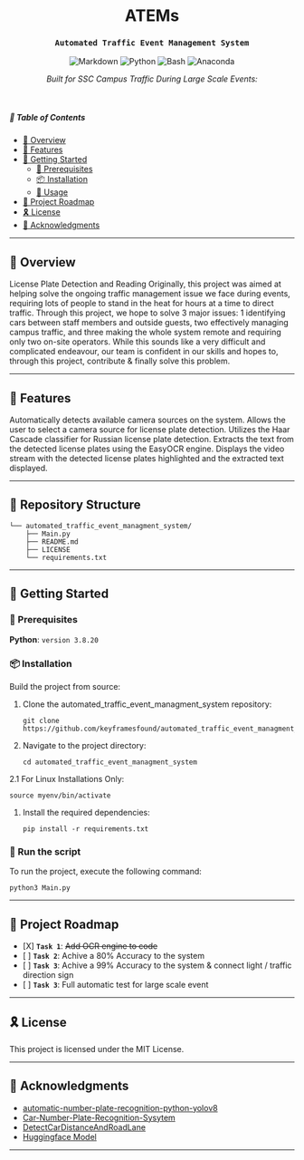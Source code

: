 <p align="center">
    <h1 align="center">ATEMs</h1>
</p>
<p align="center">
    <h3 align="center"><code>Automated Traffic Event Management System</code></h3>
  <p align="center">
   <img src="https://img.shields.io/badge/Markdown-000000.svg?style=for-the-badge&logo=Markdown&logoColor=white" alt="Markdown" />
   <img src="https://img.shields.io/badge/Python-3776AB.svg?style=for-the-badge&logo=Python&logoColor=white" alt="Python" />
   <img src="https://img.shields.io/badge/GNU%20Bash-4EAA25.svg?style=for-the-badge&logo=GNU-Bash&logoColor=white" alt="Bash" />
   <img src="https://img.shields.io/badge/Anaconda-44A833.svg?style=for-the-badge&logo=Anaconda&logoColor=white" alt="Anaconda" />
 </p>
<p align="center">
        <em>Built for SSC Campus Traffic During Large Scale Events:</em>
</p>

<p><br></p>
<h5 id="-table-of-contents">🔗 Table of Contents</h5>
<ul>
<li><a href="#-overview">📍 Overview</a></li>
<li><a href="#-features">👾 Features</a></li>
<li><a href="#-getting-started">🚀 Getting Started</a><ul>
<li><a href="#-prerequisites">🔖 Prerequisites</a></li>
<li><a href="#-installation">📦 Installation</a></li>
<li><a href="#-usage">🤖 Usage</a></li>
</ul>
</li>
<li><a href="#-project-roadmap">📌 Project Roadmap</a></li>
<li><a href="#-license">🎗 License</a></li>
<li><a href="#-acknowledgments">🙌 Acknowledgments</a></li>
</ul>
<hr>
<h2 id="-overview">📍 Overview</h2>
<p>License Plate Detection and Reading
Originally, this project was aimed at helping solve the ongoing traffic management issue we face during events, requiring lots of people to stand in the heat for hours at a time to direct traffic. Through this project, we hope to solve 3 major issues: 1 identifying cars between staff members and outside guests, two effectively managing campus traffic, and three making the whole system remote and requiring only two on-site operators. While this sounds like a very difficult and complicated endeavour, our team is confident in our skills and hopes to, through this project, contribute &amp; finally solve this problem.</p>
<hr>
<h2 id="-features">👾 Features</h2>
<p>Automatically detects available camera sources on the system.
Allows the user to select a camera source for license plate detection.
Utilizes the Haar Cascade classifier for Russian license plate detection.
Extracts the text from the detected license plates using the EasyOCR engine.
Displays the video stream with the detected license plates highlighted and the extracted text displayed.</p>
<hr>
<h2 id="-repository-structure">📂 Repository Structure</h2>
<pre><code class="lang-sh">└── automated_traffic_event_managment_system/
    ├── Main<span class="hljs-selector-class">.py</span>
    ├── README<span class="hljs-selector-class">.md</span>
    ├── LICENSE
    └── requirements.txt
</code></pre>
<hr>
<h2 id="-getting-started">🚀 Getting Started</h2>
<h3 id="-prerequisites">🔖 Prerequisites</h3>
<p><strong>Python</strong>: <code>version 3.8.20</code></p>
<h3 id="-installation">📦 Installation</h3>
<p>Build the project from source:</p>
<ol>
<li><p>Clone the automated_traffic_event_managment_system repository:</p>
<pre><code class="lang-sh">git <span class="hljs-keyword">clone</span> <span class="hljs-title">https</span>://github.com/keyframesfound/automated_traffic_event_managment_system
</code></pre>
</li>
<li><p>Navigate to the project directory:</p>
<pre><code class="lang-sh"><span class="hljs-built_in">cd</span> automated_traffic_event_managment_system
</code></pre>
</li>
</ol>
<p>2.1 For Linux Installations Only:</p>
<pre><code class="lang-sh"><span class="hljs-keyword">source</span> myenv<span class="hljs-regexp">/bin/</span>activate
</code></pre>
<ol>
<li>Install the required dependencies:<pre><code class="lang-sh">pip <span class="hljs-keyword">install</span> -r requirements.txt
</code></pre>
</li>
</ol>
<h3 id="-run-the-script">🤖 Run the script</h3>
<p>To run the project, execute the following command:</p>
<pre><code class="lang-sh"><span class="hljs-keyword">python3</span> Main.<span class="hljs-keyword">py</span>
</code></pre>
<hr>
<h2 id="-project-roadmap">📌 Project Roadmap</h2>
<ul>
<li>[X] <strong><code>Task 1</code></strong>: <strike>Add OCR engine to code</strike></li>
<li>[ ] <strong><code>Task 2</code></strong>: Achive a 80% Accuracy to the system</li>
<li>[ ] <strong><code>Task 3</code></strong>: Achive a 99% Accuracy to the system &amp; connect light / traffic direction sign</li>
<li>[ ] <strong><code>Task 3</code></strong>: Full automatic test for large scale event</li>
</ul>
<hr>
<h2 id="-license">🎗 License</h2>
<p>This project is licensed under the MIT License.</p>
<hr>
<h2 id="-acknowledgments">🙌 Acknowledgments</h2>
<ul>
<li><a href="https://github.com/computervisioneng/automatic-number-plate-recognition-python-yolov8">automatic-number-plate-recognition-python-yolov8</a></li>
<li><a href="https://github.com/hasaan21/Car-Number-Plate-Recognition-Sysytem/tree/master">Car-Number-Plate-Recognition-Sysytem</a></li>
<li><a href="https://github.com/ablanco1950/DetectCarDistanceAndRoadLane">DetectCarDistanceAndRoadLane</a></li>
<li><a href="https://huggingface.co/keremberke/yolov5m-license-plate">Huggingface Model</a></li>
</ul>
<hr>
